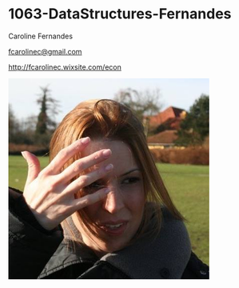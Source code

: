 # 1063-DataStructures-Fernandes

Caroline Fernandes


fcarolinec@gmail.com


http://fcarolinec.wixsite.com/econ



![Alt text](https://github.com/fcarolinec/2143-OOP-Fernandes/blob/master/Soroe.jpg)
